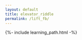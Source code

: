 ```yaml
---
layout: default
title: elevator_riddle
permalink: /lift_fb/
---
```


{%- include learning_path.html -%}